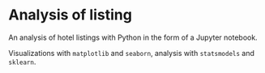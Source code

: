 # Analysis of listing
An analysis of hotel listings with Python in the form of a Jupyter notebook.

Visualizations with `matplotlib` and `seaborn`, analysis with `statsmodels` and `sklearn`.
